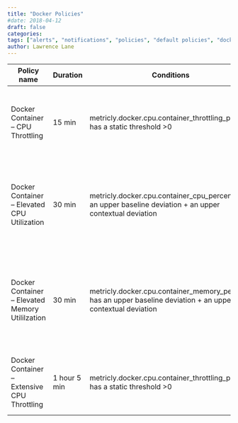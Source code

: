 ```yaml
---
title: "Docker Policies"
#date: 2018-04-12
draft: false
categories:
tags: ["alerts", "notifications", "policies", "default policies", "docker"]
author: Lawrence Lane
---
```


| Policy name                                     | Duration     | Conditions                                                                                                   | Category | Description                                                                                   |
|-------------------------------------------------|--------------|--------------------------------------------------------------------------------------------------------------|----------|-----------------------------------------------------------------------------------------------|
| Docker Container – CPU Throttling               | 15 min       | metricly.docker.cpu.container_throttling_percent has a static threshold >0                                   | WARNING  | The Docker container has had its CPU usage throttled for at least the past 15 minutes.        |
| Docker Container – Elevated CPU Utilization     | 30 min       | metricly.docker.cpu.container_cpu_percent has an upper baseline deviation + an upper contextual deviation    | INFO     | CPU usage on the Docker container has been higher than expected for 30 minutes or longer.     |
| Docker Container – Elevated Memory Utililzation | 30 min       | metricly.docker.cpu.container_memory_percent has an upper baseline deviation + an upper contextual deviation | INFO     | Memory usage on the Docker container has been highter than expected for 30 minutes or longer. |
| Docker Container – Extensive CPU Throttling     | 1 hour 5 min | metricly.docker.cpu.container_throttling_percent has a static threshold >0                                   | CRITICAL | The Docker container has had its CPU usage throttled for over an hour.                        |
